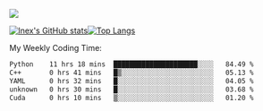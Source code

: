 ![](https://komarev.com/ghpvc/?username=lnexenl&style=flat-square&color=orange)

[![lnex's GitHub stats](https://github-readme-stats.vercel.app/api?username=lnexenl&count_private=true&show_icons=true)](https://github.com/anuraghazra/github-readme-stats)[![Top Langs](https://github-readme-stats.vercel.app/api/top-langs/?username=lnexenl&layout=compact&langs_count=8&exclude_repo=32-bit-MIPS-CPU)](https://github.com/anuraghazra/github-readme-stats)

My Weekly Coding Time:
<!--START_SECTION:waka-->

```txt
Python    11 hrs 18 mins  █████████████████████░░░░   84.49 %
C++       0 hrs 41 mins   █▒░░░░░░░░░░░░░░░░░░░░░░░   05.13 %
YAML      0 hrs 32 mins   █░░░░░░░░░░░░░░░░░░░░░░░░   04.05 %
unknown   0 hrs 30 mins   █░░░░░░░░░░░░░░░░░░░░░░░░   03.68 %
Cuda      0 hrs 10 mins   ▒░░░░░░░░░░░░░░░░░░░░░░░░   01.20 %
```

<!--END_SECTION:waka-->


